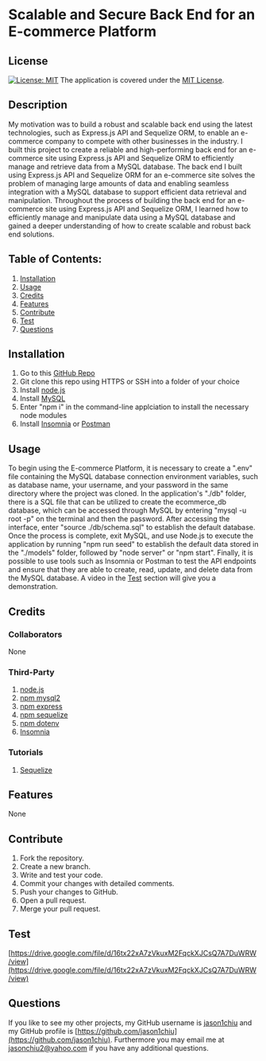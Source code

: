 # Scalable and Secure Back End for an E-commerce Platform
## License
[![License: MIT](https://img.shields.io/badge/License-MIT-yellow.svg)](https://opensource.org/licenses/MIT) The application is covered under the [MIT License](https://opensource.org/licenses/MIT).
## Description
My motivation was to build a robust and scalable back end using the latest technologies, such as Express.js API and Sequelize ORM, to enable an e-commerce company to compete with other businesses in the industry. I built this project to create a reliable and high-performing back end for an e-commerce site using Express.js API and Sequelize ORM to efficiently manage and retrieve data from a MySQL database. The back end I built using Express.js API and Sequelize ORM for an e-commerce site solves the problem of managing large amounts of data and enabling seamless integration with a MySQL database to support efficient data retrieval and manipulation. Throughout the process of building the back end for an e-commerce site using Express.js API and Sequelize ORM, I learned how to efficiently manage and manipulate data using a MySQL database and gained a deeper understanding of how to create scalable and robust back end solutions.
## Table of Contents:
1. [Installation](#installation)
2. [Usage](#usage)
3. [Credits](#credits)
4. [Features](#features)
5. [Contribute](#contribute)
6. [Test](#test)
7. [Questions](#questions)

## Installation
1. Go to this [GitHub Repo](https://github.com/jason1chiu/E-Commerce-Backend)
2. Git clone this repo using HTTPS or SSH into a folder of your choice
3. Install [node.js](https://nodejs.org/en)
4. Install [MySQL](https://dev.mysql.com/downloads/shell/)
5. Enter "npm i" in the command-line applciation to install the necessary node modules
6. Install [Insomnia](https://insomnia.rest) or [Postman](https://www.postman.com)


## Usage
To begin using the E-commerce Platform, it is necessary to create a ".env" file containing the MySQL database connection environment variables, such as database name, your username, and your password in the same directory where the project was cloned. In the application's "./db" folder, there is a SQL file that can be utilized to create the ecommerce_db database, which can be accessed through MySQL by entering "mysql -u root -p" on the terminal and then the password. After accessing the interface, enter "source ./db/schema.sql" to establish the default database. Once the process is complete, exit MySQL, and use Node.js to execute the application by running "npm run seed" to establish the default data stored in the "./models" folder, followed by "node server" or "npm start". Finally, it is possible to use tools such as Insomnia or Postman to test the API endpoints and ensure that they are able to create, read, update, and delete data from the MySQL database. A video in the [Test](#test) section will give you a demonstration.

## Credits
### Collaborators
None
### Third-Party
1. [node.js](https://nodejs.org/en)
2. [npm mysql2](https://www.npmjs.com/package/mysql2)
3. [npm express](https://www.npmjs.com/package/express)
4. [npm sequelize](https://sequelize.org)
5. [npm dotenv](https://www.npmjs.com/package/dotenv)
6. [Insomnia](https://insomnia.rest)

### Tutorials
1. [Sequelize](https://sequelize.org/docs/v6/getting-started/)

## Features
None

## Contribute
1. Fork the repository.
2. Create a new branch.
3. Write and test your code.
4. Commit your changes with detailed comments.
5. Push your changes to GitHub.
6. Open a pull request.
7. Merge your pull request.

## Test
[https://drive.google.com/file/d/16tx22xA7zVkuxM2FqckXJCsQ7A7DuWRW/view](https://drive.google.com/file/d/16tx22xA7zVkuxM2FqckXJCsQ7A7DuWRW/view)

## Questions
If you like to see my other projects, my GitHub username is [jason1chiu](https://github.com/jason1chiu) and my GitHub profile is [https://github.com/jason1chiu](https://github.com/jason1chiu). Furthermore you may email me at jasonchiu2@yahoo.com if you have any additional questions.
